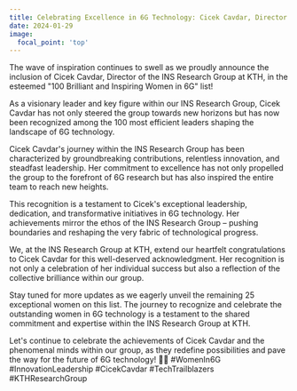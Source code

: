 ```yaml
---
title: Celebrating Excellence in 6G Technology: Cicek Cavdar, Director of INS Research Group at KTH, Joins the Ranks of the 100 Most Efficient Leaders! 
date: 2024-01-29
image:
  focal_point: 'top'
---
```


The wave of inspiration continues to swell as we proudly announce the inclusion of Cicek Cavdar, Director of the INS Research Group at KTH, in the esteemed "100 Brilliant and Inspiring Women in 6G" list!

<!--more-->
As a visionary leader and key figure within our INS Research Group, Cicek Cavdar has not only steered the group towards new horizons but has now been recognized among the 100 most efficient leaders shaping the landscape of 6G technology.

Cicek Cavdar's journey within the INS Research Group has been characterized by groundbreaking contributions, relentless innovation, and steadfast leadership. Her commitment to excellence has not only propelled the group to the forefront of 6G research but has also inspired the entire team to reach new heights.

This recognition is a testament to Cicek's exceptional leadership, dedication, and transformative initiatives in 6G technology. Her achievements mirror the ethos of the INS Research Group – pushing boundaries and reshaping the very fabric of technological progress.

We, at the INS Research Group at KTH, extend our heartfelt congratulations to Cicek Cavdar for this well-deserved acknowledgment. Her recognition is not only a celebration of her individual success but also a reflection of the collective brilliance within our group.

Stay tuned for more updates as we eagerly unveil the remaining 25 exceptional women on this list. The journey to recognize and celebrate the outstanding women in 6G technology is a testament to the shared commitment and expertise within the INS Research Group at KTH.

Let's continue to celebrate the achievements of Cicek Cavdar and the phenomenal minds within our group, as they redefine possibilities and pave the way for the future of 6G technology! 🚀🌐 #WomenIn6G #InnovationLeadership #CicekCavdar #TechTrailblazers #KTHResearchGroup